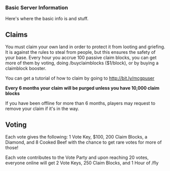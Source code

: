 ### Basic Server Information
Here's where the basic info is and stuff.

## Claims

You must claim your own land in order to protect it from looting and griefing. 
It is against the rules to steal from people, but this ensures the safety of your base. Every hour you accrue 100 passive claim blocks, you can get more of them by voting, doing /buyclaimblocks ($1/block), or by buying a claimblock booster. 

You can get a tutorial of how to claim by going to http://bit.ly/mcgpuser

**Every 6 months your claim will be purged unless you have 10,000 claim blocks**

If you have been offline for more than 6 months, players may request to remove your claim if it's in the way.


## Voting

Each vote gives the following: 1 Vote Key, $100, 200 Claim Blocks, a Diamond, and 8 Cooked Beef with the chance to get rare votes for more of those!

Each vote contributes to the Vote Party and upon reaching 20 votes, everyone online will get 2 Vote Keys, 250 Claim Blocks, and 1 Hour of /fly
